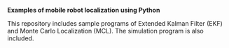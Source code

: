**Examples of mobile robot localization using Python**

This repository includes sample programs of Extended Kalman Filter 
(EKF) and Monte Carlo Localization (MCL). The simulation program is also included.

